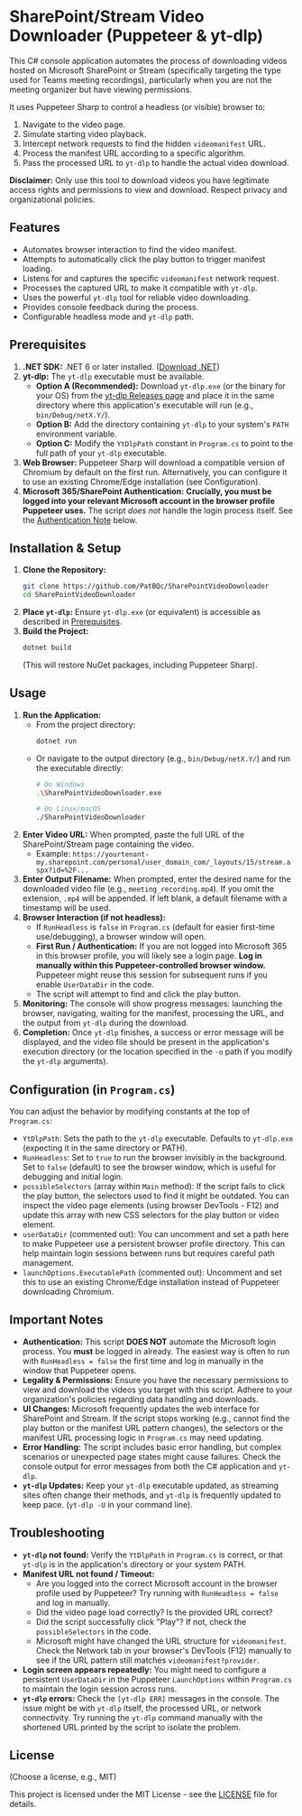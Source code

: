 # SharePoint/Stream Video Downloader (Puppeteer & yt-dlp)

This C# console application automates the process of downloading videos hosted on Microsoft SharePoint or Stream (specifically targeting the type used for Teams meeting recordings), particularly when you are not the meeting organizer but have viewing permissions.

It uses Puppeteer Sharp to control a headless (or visible) browser to:
1.  Navigate to the video page.
2.  Simulate starting video playback.
3.  Intercept network requests to find the hidden `videomanifest` URL.
4.  Process the manifest URL according to a specific algorithm.
5.  Pass the processed URL to `yt-dlp` to handle the actual video download.

**Disclaimer:** Only use this tool to download videos you have legitimate access rights and permissions to view and download. Respect privacy and organizational policies.

## Features

*   Automates browser interaction to find the video manifest.
*   Attempts to automatically click the play button to trigger manifest loading.
*   Listens for and captures the specific `videomanifest` network request.
*   Processes the captured URL to make it compatible with `yt-dlp`.
*   Uses the powerful `yt-dlp` tool for reliable video downloading.
*   Provides console feedback during the process.
*   Configurable headless mode and `yt-dlp` path.

## Prerequisites

1.  **.NET SDK:** .NET 6 or later installed. ([Download .NET](https://dotnet.microsoft.com/download))
2.  **yt-dlp:** The `yt-dlp` executable must be available.
    *   **Option A (Recommended):** Download `yt-dlp.exe` (or the binary for your OS) from the [yt-dlp Releases page](https://github.com/yt-dlp/yt-dlp/releases) and place it in the same directory where this application's executable will run (e.g., `bin/Debug/netX.Y/`).
    *   **Option B:** Add the directory containing `yt-dlp` to your system's `PATH` environment variable.
    *   **Option C:** Modify the `YtDlpPath` constant in `Program.cs` to point to the full path of your `yt-dlp` executable.
3.  **Web Browser:** Puppeteer Sharp will download a compatible version of Chromium by default on the first run. Alternatively, you can configure it to use an existing Chrome/Edge installation (see Configuration).
4.  **Microsoft 365/SharePoint Authentication:** **Crucially, you must be logged into your relevant Microsoft account in the browser profile Puppeteer uses.** The script *does not* handle the login process itself. See the [Authentication Note](#important-notes) below.

## Installation & Setup

1.  **Clone the Repository:**
    ```bash
    git clone https://github.com/PatBQc/SharePointVideoDownloader
    cd SharePointVideoDownloader
    ```
2.  **Place `yt-dlp`:** Ensure `yt-dlp.exe` (or equivalent) is accessible as described in [Prerequisites](#prerequisites).
3.  **Build the Project:**
    ```bash
    dotnet build
    ```
    (This will restore NuGet packages, including Puppeteer Sharp).

## Usage

1.  **Run the Application:**
    *   From the project directory:
        ```bash
        dotnet run
        ```
    *   Or navigate to the output directory (e.g., `bin/Debug/netX.Y/`) and run the executable directly:
        ```bash
        # On Windows
        .\SharePointVideoDownloader.exe

        # On Linux/macOS
        ./SharePointVideoDownloader
        ```
2.  **Enter Video URL:** When prompted, paste the full URL of the SharePoint/Stream page containing the video.
    *   Example: `https://yourtenant-my.sharepoint.com/personal/user_domain_com/_layouts/15/stream.aspx?id=%2F...`
3.  **Enter Output Filename:** When prompted, enter the desired name for the downloaded video file (e.g., `meeting_recording.mp4`). If you omit the extension, `.mp4` will be appended. If left blank, a default filename with a timestamp will be used.
4.  **Browser Interaction (if not headless):**
    *   If `RunHeadless` is `false` in `Program.cs` (default for easier first-time use/debugging), a browser window will open.
    *   **First Run / Authentication:** If you are not logged into Microsoft 365 in this browser profile, you will likely see a login page. **Log in manually within this Puppeteer-controlled browser window.** Puppeteer might reuse this session for subsequent runs if you enable `UserDataDir` in the code.
    *   The script will attempt to find and click the play button.
5.  **Monitoring:** The console will show progress messages: launching the browser, navigating, waiting for the manifest, processing the URL, and the output from `yt-dlp` during the download.
6.  **Completion:** Once `yt-dlp` finishes, a success or error message will be displayed, and the video file should be present in the application's execution directory (or the location specified in the `-o` path if you modify the `yt-dlp` arguments).

## Configuration (in `Program.cs`)

You can adjust the behavior by modifying constants at the top of `Program.cs`:

*   `YtDlpPath`: Sets the path to the `yt-dlp` executable. Defaults to `yt-dlp.exe` (expecting it in the same directory or PATH).
*   `RunHeadless`: Set to `true` to run the browser invisibly in the background. Set to `false` (default) to see the browser window, which is useful for debugging and initial login.
*   `possibleSelectors` (array within `Main` method): If the script fails to click the play button, the selectors used to find it might be outdated. You can inspect the video page elements (using browser DevTools - F12) and update this array with new CSS selectors for the play button or video element.
*   `userDataDir` (commented out): You can uncomment and set a path here to make Puppeteer use a persistent browser profile directory. This can help maintain login sessions between runs but requires careful path management.
*   `launchOptions.ExecutablePath` (commented out): Uncomment and set this to use an existing Chrome/Edge installation instead of Puppeteer downloading Chromium.

## Important Notes

*   **Authentication:** This script **DOES NOT** automate the Microsoft login process. You **must** be logged in already. The easiest way is often to run with `RunHeadless = false` the first time and log in manually in the window that Puppeteer opens.
*   **Legality & Permissions:** Ensure you have the necessary permissions to view and download the videos you target with this script. Adhere to your organization's policies regarding data handling and downloads.
*   **UI Changes:** Microsoft frequently updates the web interface for SharePoint and Stream. If the script stops working (e.g., cannot find the play button or the manifest URL pattern changes), the selectors or the manifest URL processing logic in `Program.cs` may need updating.
*   **Error Handling:** The script includes basic error handling, but complex scenarios or unexpected page states might cause failures. Check the console output for error messages from both the C# application and `yt-dlp`.
*   **`yt-dlp` Updates:** Keep your `yt-dlp` executable updated, as streaming sites often change their methods, and `yt-dlp` is frequently updated to keep pace. (`yt-dlp -U` in your command line).

## Troubleshooting

*   **`yt-dlp` not found:** Verify the `YtDlpPath` in `Program.cs` is correct, or that `yt-dlp` is in the application's directory or your system PATH.
*   **Manifest URL not found / Timeout:**
    *   Are you logged into the correct Microsoft account in the browser profile used by Puppeteer? Try running with `RunHeadless = false` and log in manually.
    *   Did the video page load correctly? Is the provided URL correct?
    *   Did the script successfully click "Play"? If not, check the `possibleSelectors` in the code.
    *   Microsoft might have changed the URL structure for `videomanifest`. Check the Network tab in your browser's DevTools (F12) manually to see if the URL pattern still matches `videomanifest?provider`.
*   **Login screen appears repeatedly:** You might need to configure a persistent `UserDataDir` in the Puppeteer `LaunchOptions` within `Program.cs` to maintain the login session across runs.
*   **`yt-dlp` errors:** Check the `[yt-dlp ERR]` messages in the console. The issue might be with `yt-dlp` itself, the processed URL, or network connectivity. Try running the `yt-dlp` command manually with the shortened URL printed by the script to isolate the problem.

## License

(Choose a license, e.g., MIT)

This project is licensed under the MIT License - see the [LICENSE](LICENSE) file for details.
